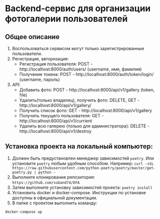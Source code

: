# Backend-сервис для организации фотогалерии пользователей

## Общее описание

1. Воспользоваться сервисом могут только зарегистрированные пользователи.
2. Регистрация, авторизация:
    - Регистрация пользователя: POST - http://localhost:8000/auth/users/ (username, имя, фамилия)
    - Получение токена: POST - http://localhost:8000/auth/token/login/ (username, пароль)
3. API:
    - Добавить фото: POST - http://localhost:8000/api/v1/gallery (token, file)
    - Удалить(только владелец), получить фото: DELETE, GET - http://localhost:8000/api/v1/gallery/<id>
    - Получить список фото: GET - http://localhost:8000/api/v1/gallery
    - Получить текущего пользователя: GET - http://localhost:8000/api/v1/currient
    - Удалить всю галерею (только для администратора): DELETE - http://localhost:8000/api/v1/destroy

## Установка проекта на локальный компьютер:

1. Должен быть предустановлен менеджер зависимостей `poetry`. Или установите `poetry` любым удобным способом. 
   Например: `curl -sSL https://raw.githubusercontent.com/python-poetry/poetry/master/get-poetry.py | python -` 
2. Выполните клонирование репозитория: `https://github.com/suband74/DFA`
3. Затем выполните установку зависимостей проекта: `poetry install`
4. Установить docker и docker-compose. Инструкции по установке доступны в официальной документации.
5. В папке с проектом выполнить команду:
```
docker-compose up
```
